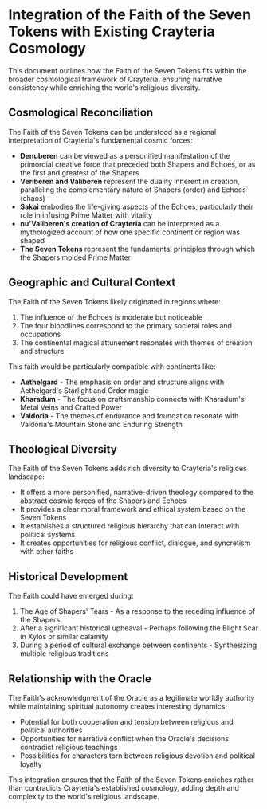 # Integration of the Faith of the Seven Tokens with Existing Crayteria Cosmology

This document outlines how the Faith of the Seven Tokens fits within the broader cosmological framework of Crayteria, ensuring narrative consistency while enriching the world's religious diversity.

## Cosmological Reconciliation

The Faith of the Seven Tokens can be understood as a regional interpretation of Crayteria's fundamental cosmic forces:

- **Denuberen** can be viewed as a personified manifestation of the primordial creative force that preceded both Shapers and Echoes, or as the first and greatest of the Shapers
- **Veriberen and Valiberen** represent the duality inherent in creation, paralleling the complementary nature of Shapers (order) and Echoes (chaos)
- **Sakai** embodies the life-giving aspects of the Echoes, particularly their role in infusing Prime Matter with vitality
- **nu'Valiberen's creation of Crayteria** can be interpreted as a mythologized account of how one specific continent or region was shaped
- **The Seven Tokens** represent the fundamental principles through which the Shapers molded Prime Matter

## Geographic and Cultural Context

The Faith of the Seven Tokens likely originated in regions where:

1. The influence of the Echoes is moderate but noticeable
2. The four bloodlines correspond to the primary societal roles and occupations
3. The continental magical attunement resonates with themes of creation and structure

This faith would be particularly compatible with continents like:
- **Aethelgard** - The emphasis on order and structure aligns with Aethelgard's Starlight and Order magic
- **Kharadum** - The focus on craftsmanship connects with Kharadum's Metal Veins and Crafted Power
- **Valdoria** - The themes of endurance and foundation resonate with Valdoria's Mountain Stone and Enduring Strength

## Theological Diversity

The Faith of the Seven Tokens adds rich diversity to Crayteria's religious landscape:

- It offers a more personified, narrative-driven theology compared to the abstract cosmic forces of the Shapers and Echoes
- It provides a clear moral framework and ethical system based on the Seven Tokens
- It establishes a structured religious hierarchy that can interact with political systems
- It creates opportunities for religious conflict, dialogue, and syncretism with other faiths

## Historical Development

The Faith could have emerged during:

1. The Age of Shapers' Tears - As a response to the receding influence of the Shapers
2. After a significant historical upheaval - Perhaps following the Blight Scar in Xylos or similar calamity
3. During a period of cultural exchange between continents - Synthesizing multiple religious traditions

## Relationship with the Oracle

The Faith's acknowledgment of the Oracle as a legitimate worldly authority while maintaining spiritual autonomy creates interesting dynamics:

- Potential for both cooperation and tension between religious and political authorities
- Opportunities for narrative conflict when the Oracle's decisions contradict religious teachings
- Possibilities for characters torn between religious devotion and political loyalty

This integration ensures that the Faith of the Seven Tokens enriches rather than contradicts Crayteria's established cosmology, adding depth and complexity to the world's religious landscape.
